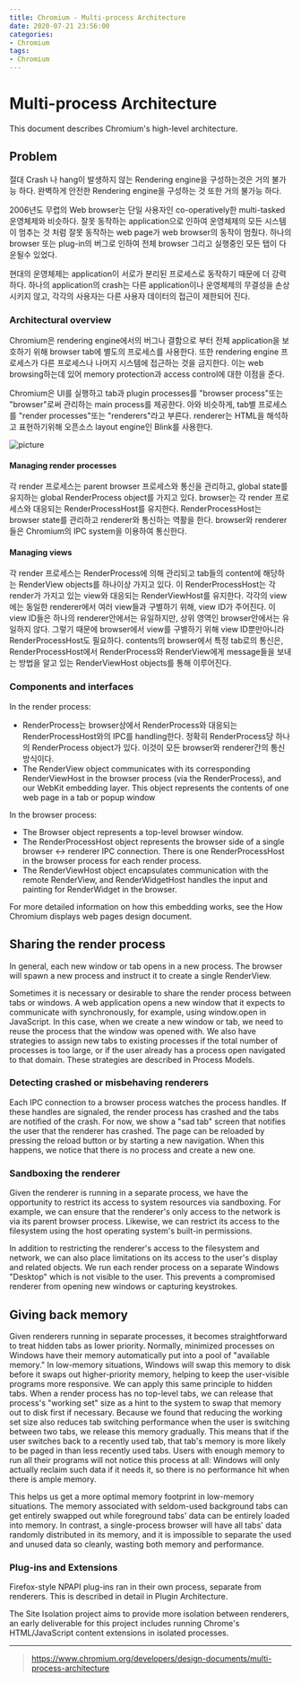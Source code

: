 ```yaml
---
title: Chromium - Multi-process Architecture
date: 2020-07-21 23:56:00
categories:
- Chromium
tags:
- Chromium
---
```


# Multi-process Architecture

This document describes Chromium's high-level architecture.

## Problem

절대 Crash 나 hang이 발생하지 않는 Rendering engine을 구성하는것은 거의 불가능 하다. 완벽하게 안전한 Rendering engine을 구성하는 것 또한 거의 불가능 하다.

2006년도 무렵의 Web browser는 단일 사용자인 co-operatively한 multi-tasked 운영체제와 비슷하다. 잘못 동작하는 application으로 인하여 운영체제의 모든 시스템이 멈추는 것 처럼 잘못 동작하는 web page가 web browser의 동작이 멈췄다. 하나의 browser 또는 plug-in의 버그로 인하여 전체 browser 그리고 실행중인 모든 탭이 다운될수 있었다.

현대의 운영체제는 application이 서로가 분리된 프로세스로 동작하기 때문에 더 강력하다. 하나의 application의 crash는 다른 application이나 운영체제의 무결성을 손상시키지 않고, 각각의 사용자는 다른 사용자 데이터의 접근이 제한되어 진다.

### Architectural overview

Chromium은 rendering engine에서의 버그나 결함으로 부터 전체 application을 보호하기 위해 browser tab에 별도의 프로세스를 사용한다. 또한 rendering engine 프로세스가 다른 프로세스나 나머지 시스템에 접근하는 것을 금지한다. 이는 web browsing하는데 있어 memory protection과 access control에 대한 이점을 준다. 

Chromium은 UI를 실행하고 tab과 plugin processes를 "browser process"또는 "browser"로써 관리하는 main process를 제공한다. 아와 비슷하게, tab별 프로세스를 "render processes"또는 "renderers"라고 부른다. renderer는 HTML을 해석하고 표현하기위해 오픈소스 layout engine인 Blink를 사용한다.

![picture](https://www.chromium.org/_/rsrc/1220197832277/developers/design-documents/multi-process-architecture/arch.png)

#### Managing render processes

각 render 프로세스는 parent browser 프로세스와 통신을 관리하고, global state를 유지하는 global RenderProcess object를 가지고 있다. browser는 각 render 프로세스와 대응되는 RenderProcessHost를 유지한다. RenderProcessHost는 browser state를 관리하고 renderer와 통신하는 역활을 한다. browser와 renderer들은 Chromium의 IPC system을 이용하여 통신한다.

#### Managing views

각 render 프로세스는 RenderProcess에 의해 관리되고 tab들의 content에 해당하는 RenderView objects를 하나이상 가지고 있다. 이 RenderProcessHost는 각 render가 가지고 있는 view와 대응되는 RenderViewHost를 유지한다. 각각의 view에는 동일한 renderer에서 여러 view들과 구별하기 위해, view ID가 주어진다. 이 view ID들은 하나의 renderer안에서는 유일하지만, 상위 영역인 browser안에서는 유일하지 않다. 그렇기 때문에 browser에서 view를 구별하기 위해 view ID뿐만아니라 RenderProcessHost도 필요하다. contents의 browser에서 특정 tab로의 통신은, RenderProcessHost에서 RenderProcess와 RenderView에게 message들을 보내는 방법을 알고 있는 RenderViewHost objects를 통해 이루어진다.

### Components and interfaces

In the render process:
 - RenderProcess는 browser상에서 RenderProcess와 대응되는 RenderProcessHost와의 IPC를 handling한다. 정확히 RenderProcess당 하나의 RenderProcess object가 있다. 이것이 모든 browser와 renderer간의 통신 방식이다.
 - The RenderView object communicates with its corresponding RenderViewHost in the browser process (via the RenderProcess), and our WebKit embedding layer. This object represents the contents of one web page in a tab or popup window

In the browser process:
 - The Browser object represents a top-level browser window.
 - The RenderProcessHost object represents the browser side of a single browser ↔ renderer IPC connection. There is one RenderProcessHost in the browser process for each render process.
 - The RenderViewHost object encapsulates communication with the remote RenderView, and RenderWidgetHost handles the input and painting for RenderWidget in the browser.

For more detailed information on how this embedding works, see the How Chromium displays web pages design document.

## Sharing the render process

In general, each new window or tab opens in a new process. The browser will spawn a new process and instruct it to create a single RenderView.

Sometimes it is necessary or desirable to share the render process between tabs or windows. A web application opens a new window that it expects to communicate with synchronously, for example, using window.open in JavaScript. In this case, when we create a new window or tab, we need to reuse the process that the window was opened with. We also have strategies to assign new tabs to existing processes if the total number of processes is too large, or if the user already has a process open navigated to that domain. These strategies are described in Process Models.

### Detecting crashed or misbehaving renderers

Each IPC connection to a browser process watches the process handles. If these handles are signaled, the render process has crashed and the tabs are notified of the crash. For now, we show a "sad tab" screen that notifies the user that the renderer has crashed. The page can be reloaded by pressing the reload button or by starting a new navigation. When this happens, we notice that there is no process and create a new one.

### Sandboxing the renderer

Given the renderer is running in a separate process, we have the opportunity to restrict its access to system resources via sandboxing. For example, we can ensure that the renderer's only access to the network is via its parent browser process. Likewise, we can restrict its access to the filesystem using the host operating system's built-in permissions.

In addition to restricting the renderer's access to the filesystem and network, we can also place limitations on its access to the user's display and related objects. We run each render process on a separate Windows "Desktop" which is not visible to the user. This prevents a compromised renderer from opening new windows or capturing keystrokes.

## Giving back memory

Given renderers running in separate processes, it becomes straightforward to treat hidden tabs as lower priority. Normally, minimized processes on Windows have their memory automatically put into a pool of "available memory." In low-memory situations, Windows will swap this memory to disk before it swaps out higher-priority memory, helping to keep the user-visible programs more responsive. We can apply this same principle to hidden tabs. When a render process has no top-level tabs, we can release that process's "working set" size as a hint to the system to swap that memory out to disk first if necessary. Because we found that reducing the working set size also reduces tab switching performance when the user is switching between two tabs, we release this memory gradually. This means that if the user switches back to a recently used tab, that tab's memory is more likely to be paged in than less recently used tabs. Users with enough memory to run all their programs will not notice this process at all: Windows will only actually reclaim such data if it needs it, so there is no performance hit when there is ample memory.

This helps us get a more optimal memory footprint in low-memory situations. The memory associated with seldom-used background tabs can get entirely swapped out while foreground tabs' data can be entirely loaded into memory. In contrast, a single-process browser will have all tabs' data randomly distributed in its memory, and it is impossible to separate the used and unused data so cleanly, wasting both memory and performance.

### Plug-ins and Extensions

Firefox-style NPAPI plug-ins ran in their own process, separate from renderers. This is described in detail in Plugin Architecture. 

The Site Isolation project aims to provide more isolation between renderers, an early deliverable for this project includes running Chrome's HTML/JavaScript content extensions in isolated processes.

---

> https://www.chromium.org/developers/design-documents/multi-process-architecture